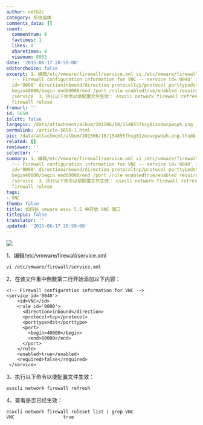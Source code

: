 ```yaml
---
author: netb2c
category: 系统运维
comments_data: []
count:
  commentnum: 0
  favtimes: 1
  likes: 0
  sharetimes: 0
  viewnum: 8953
date: '2015-06-17 20:59:00'
editorchoice: false
excerpt: 1、编辑/etc/vmware/firewall/service.xml vi /etc/vmware/firewall/service.xml  2、在该文件重中倒数第二行开始添加以下内容：
  !-- Firewall configuration information for VNC -- service id='0040' idVNC/id rule
  id='0000' directioninbound/direction protocoltcp/protocol porttypedst/porttype port
  begin40000/begin end60000/end /port /rule enabledtrue/enabled requiredfalse/required
  /service  3、执行以下命令以使配置文件生效： esxcli network firewall refresh 4、查看时候已经生效： esxcli network
  firewall rulese
fromurl: ''
id: 5650
islctt: false
largepic: /data/attachment/album/201506/18/154855fksg81zozwcpwoph.png
permalink: /article-5650-1.html
pic: /data/attachment/album/201506/18/154855fksg81zozwcpwoph.png.thumb.jpg
related: []
reviewer: ''
selector: ''
summary: 1、编辑/etc/vmware/firewall/service.xml vi /etc/vmware/firewall/service.xml  2、在该文件重中倒数第二行开始添加以下内容：
  !-- Firewall configuration information for VNC -- service id='0040' idVNC/id rule
  id='0000' directioninbound/direction protocoltcp/protocol porttypedst/porttype port
  begin40000/begin end60000/end /port /rule enabledtrue/enabled requiredfalse/required
  /service  3、执行以下命令以使配置文件生效： esxcli network firewall refresh 4、查看时候已经生效： esxcli network
  firewall rulese
tags:
- VNC
thumb: false
title: 如何在 vmware esxi 5.5 中开放 VNC 端口
titlepic: false
translator: ''
updated: '2015-06-17 20:59:00'
---
```


![](/data/attachment/album/201506/18/154855fksg81zozwcpwoph.png)


1、编辑/etc/vmware/firewall/service.xml 



```
vi /etc/vmware/firewall/service.xml 
```

2、在该文件重中倒数第二行开始添加以下内容：



```
<!-- Firewall configuration information for VNC --> 
<service id='0040'>
    <id>VNC</id>
    <rule id='0000'>
      <direction>inbound</direction>
      <protocol>tcp</protocol>
      <porttype>dst</porttype>
      <port>
        <begin>40000</begin>
        <end>60000</end>
      </port>
    </rule>
    <enabled>true</enabled>
    <required>false</required>
 </service> 
```

3、执行以下命令以使配置文件生效：



```
esxcli network firewall refresh
```

4、查看是否已经生效：



```
esxcli network firewall ruleset list | grep VNC
VNC                  true
```